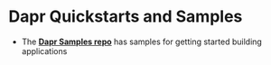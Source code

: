 # Dapr Quickstarts and Samples

- The **[Dapr Samples repo](https://github.com/dapr/samples/blob/master/README.md)** has samples for getting started building applications
